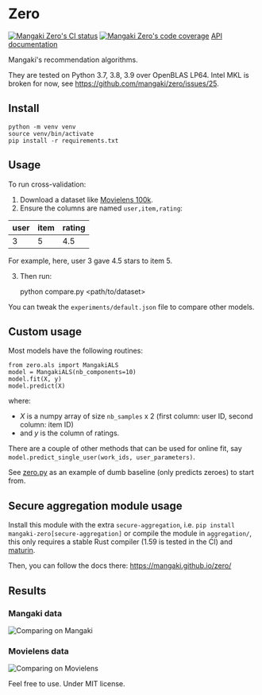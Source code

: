 # Zero

[![Mangaki Zero's CI status](https://github.com/mangaki/zero/workflows/CI/badge.svg)](https://github.com/mangaki/zero/actions)
[![Mangaki Zero's code coverage](https://codecov.io/gh/mangaki/zero/branch/master/graph/badge.svg)](https://codecov.io/gh/mangaki/zero)
[API documentation](https://mangaki.github.io/zero/)

Mangaki's recommendation algorithms.

They are tested on Python 3.7, 3.8, 3.9 over OpenBLAS LP64. Intel MKL is broken for now, see <https://github.com/mangaki/zero/issues/25>.

## Install

    python -m venv venv
	source venv/bin/activate
	pip install -r requirements.txt

## Usage

To run cross-validation:

1. Download a dataset like [Movielens 100k](http://files.grouplens.org/datasets/movielens/ml-latest-small.zip).
2. Ensure the columns are named `user,item,rating`:

user | item | rating
--- | --- | ---
3 | 5 | 4.5

For example, here, user 3 gave 4.5 stars to item 5.

3. Then run:

    python compare.py <path/to/dataset>

You can tweak the `experiments/default.json` file to compare other models.

## Custom usage

Most models have the following routines:

    from zero.als import MangakiALS
    model = MangakiALS(nb_components=10)
    model.fit(X, y)
    model.predict(X)

where:

- *X* is a numpy array of size `nb_samples` x 2
(first column: user ID, second column: item ID)
- and *y* is the column of ratings.

There are a couple of other methods that can be used for online fit, say `model.predict_single_user(work_ids, user_parameters)`.

See [zero.py](zero/zero.py) as an example of dumb baseline (only predicts zeroes) to start from.

## Secure aggregation module usage

Install this module with the extra `secure-aggregation`, i.e. `pip install mangaki-zero[secure-aggregation]` or compile the module in `aggregation/`, this only requires a stable Rust compiler (1.59 is tested in the CI) and [maturin](https://github.com/PyO3/maturin/).

Then, you can follow the docs there: <https://mangaki.github.io/zero/>

## Results

### Mangaki data

![Comparing on Mangaki](results/mangaki.png)

### Movielens data

![Comparing on Movielens](results/movielens.png)

Feel free to use. Under MIT license.
